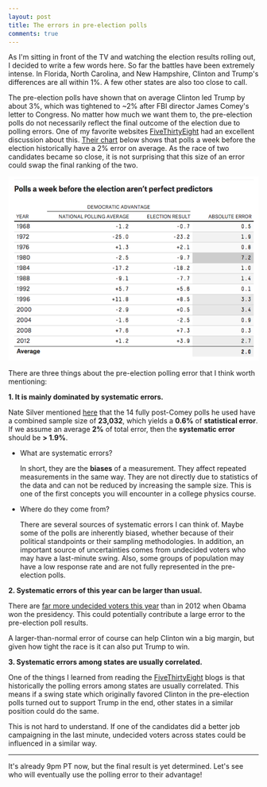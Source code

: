 ```yaml
---
layout: post
title: The errors in pre-election polls
comments: true
---
```


As I'm sitting in front of the TV and watching the election results rolling out, I decided to write a few words here. So far the battles have been extremely intense. In Florida, North Carolina, and New Hampshire, Clinton and Trump's differences are all within 1%. A few other states are also too close to call.

The pre-election polls have shown that on average Clinton led Trump by about 3%, which was tightened to ~2% after FBI director James Comey's letter to Congress. No matter how much we want them to, the pre-election polls do not necessarily reflect the final outcome of the election due to polling errors. One of my favorite websites [FiveThirtyEight](http://fivethirtyeight.com/) had an excellent discussion about this. [Their chart](http://fivethirtyeight.com/features/trump-is-just-a-normal-polling-error-behind-clinton/) below shows that polls a week before the election historically have a 2% error on average. As the race of two candidates became so close, it is not surprising that this size of an error could swap the final ranking of the two.

![_config.yml](/images/pre-election_poll_errors.png)

There are three things about the pre-election polling error that I think worth mentioning:

**1. It is mainly dominated by systematic errors.**

Nate Silver mentioned [here](http://fivethirtyeight.com/features/election-update-dont-ignore-the-polls-clinton-leads-but-its-a-close-race/) that the 14 fully post-Comey polls he used have a combined sample size of **23,032**, which yields a **0.6%** of **statistical error**. If we assume an average **2%** of total error, then the **systematic error** should be **> 1.9%**.

* What are systematic errors?

  In short, they are the **biases** of a measurement. They affect repeated measurements in the same way. They are not directly due to statistics of the data and can not be reduced by increasing the sample size. This is one of the first concepts you will encounter in a college physics course.

* Where do they come from?

  There are several sources of systematic errors I can think of. Maybe some of the polls are inherently biased, whether because of their political standpoints or their sampling methodologies. In addition, an important source of uncertainties comes from undecided voters who may have a last-minute swing. Also, some groups of population may have a low response rate and are not fully represented in the pre-election polls.

**2. Systematic errors of this year can be larger than usual.**

There are [far more undecided voters this year](http://fivethirtyeight.com/features/election-update-why-clintons-position-is-worse-than-obamas/) than in 2012 when Obama won the presidency. This could potentially contribute a large error to the pre-election poll results.

A larger-than-normal error of course can help Clinton win a big margin, but given how tight the race is it can also put Trump to win.

**3. Systematic errors among states are usually correlated.**

One of the things I learned from reading the [FiveThirtyEight](http://fivethirtyeight.com/) blogs is that historically the polling errors among states are usually correlated. This means if a swing state which originally favored Clinton in the pre-election polls turned out to support Trump in the end, other states in a similar position could do the same.

This is not hard to understand. If one of the candidates did a better job campaigning in the last minute, undecided voters across states could be influenced in a similar way.

-----------------------------

It's already 9pm PT now, but the final result is yet determined. Let's see who will eventually use the polling error to their advantage!

